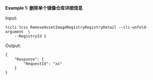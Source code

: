 **Example 1: 删除单个镜像仓库详细信息**



Input: 

```
tccli tcss RemoveAssetImageRegistryRegistryDetail --cli-unfold-argument  \
    --RegistryId 1
```

Output: 
```
{
    "Response": {
        "RequestId": "xx"
    }
}
```

